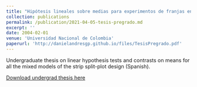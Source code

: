 ```yaml
---
title: "Hipótesis lineales sobre medias para experimentos de franjas en parcelas divididas"
collection: publications
permalink: /publication/2021-04-05-tesis-pregrado.md
excerpt: ''
date: 2004-02-01
venue: 'Universidad Nacional de Colombia'
paperurl: 'http://danielandresgp.github.io/files/TesisPregrado.pdf'
---
```

Undergraduate thesis on linear hypothesis tests and contrasts on means for all the mixed models of the strip split-plot design (Spanish).

[Download undergrad thesis here](http://danielandresgp.github.io/files/TesisPregrado.pdf)
